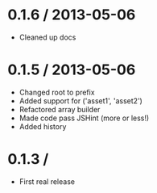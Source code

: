 0.1.6 / 2013-05-06
==================
  * Cleaned up docs

0.1.5 / 2013-05-06
==================

  * Changed root to prefix
  * Added support for ('asset1', 'asset2')
  * Refactored array builder
  * Made code pass JSHint (more or less!)
  * Added history
  

0.1.3 / 
==================

  * First real release
